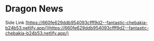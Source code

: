 # Dragon News
Side Link  [https://660fe629ddb954093cfff9d2--fantastic-chebakia-b24b53.netlify.app/](https://660fe629ddb954093cfff9d2--fantastic-chebakia-b24b53.netlify.app/)


